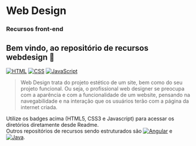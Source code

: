 # Web Design
### Recursos front-end  
Bem vindo, ao repositório de recursos webdesign 👋  
---  
[![HTML](https://img.shields.io/badge/HTML5-E34F26?style=for-the-badge&logo=html5&logoColor=white)](https://github.com/dagbertoRigue/web-design/tree/main/01-html5)
[![CSS](https://img.shields.io/badge/CSS3-1572B6?style=for-the-badge&logo=css3&logoColor=white)](https://github.com/dagbertoRigue/web-design/tree/main/02-css3)
[![JavaScript](https://img.shields.io/badge/JAVASCRIPT-%23FFac45.svg?&style=for-the-badge&logo=javascript&logoColor=white&color=yellow)](https://github.com/dagbertoRigue/web-design/tree/main/03-javascript) 

> Web Design trata do projeto estético de um site, bem como do seu projeto funcional. Ou seja, o profissional web designer se preocupa com a aparência e com a funcionalidade de um website, pensando na navegabilidade e na interação que os usuários terão com a página da internet criada.  

Utilize os badges acima (HTML5, CSS3 e Javascript) para acessar os diretórios diretamente desde Readme.  
Outros repositórios de recursos sendo estruturados são [![Angular](https://img.shields.io/badge/Angular-DD0031?style=for-the-badge&logo=angular&logoColor=white)](https://github.com/dagbertoRigue/angular) e [![Java](https://img.shields.io/badge/Java-%23FFac45.svg?&style=for-the-badge&logo=java&logoColor=white&color=yellow)](https://github.com/dagbertoRigue/java).


